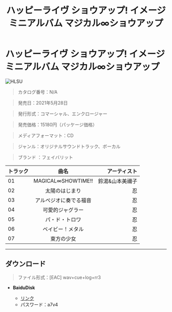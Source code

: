 ﻿---
layout: mypost
title: ハッピーライヴ ショウアップ! イメージミニアルバム マジカル∞ショウアップ
categories: [フェイバリット]
---

# ハッピーライヴ ショウアップ! イメージミニアルバム マジカル∞ショウアップ

![HLSU](HLSU-Cover.jpg)

> カタログ番号：N/A

> 発売日：2021年5月28日

> 発行形式：コマーシャル、エンクロージャー

> 発売価格：15180円（パッケージ価格）

> メディアフォーマット：CD

> ジャンル：オリジナルサウンドトラック、ボーカル

> ブランド ：フェイバリット

| トラック | 曲名 | アーティスト |
| ------| :-----------: | -----: |
| 01 | MAGICAL∞SHOWTIME!! | 鈴湯&山本美禰子 |
| 02 | 太陽のはじまり | 忍 |
| 03 | アルペジオに奏でる福音 | 忍 |
| 04 | 可愛的ジャグラー | 忍 |
| 05 | パ・ド・トロワ | 忍 |
| 06 | ベイビー！メタル | 忍 |
| 07 | 	東方の少女 | 忍 |



---
## ダウンロード
> ファイル形式：[EAC] wav+cue+log+rr3

  - **BaiduDisk**

    - [リンク](https://pan.baidu.com/s/1gWqymg1bwLwpCKPZMKUxuw)
    - パスワード：a7v4
